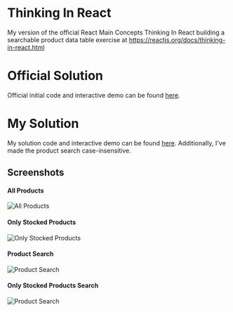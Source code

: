 # Thinking In React
My version of the official React Main Concepts Thinking In React building a searchable product data table exercise at 
https://reactjs.org/docs/thinking-in-react.html

# Official Solution
Official initial code and interactive demo can be found [here](https://codepen.io/gaearon/pen/LzWZvb).

# My Solution
My solution code and interactive demo can be found [here](https://codepen.io/DaveWork26/pen/jOOxpNY?editors=1111).
Additionally, I've made the product search case-insensitive.

## Screenshots

#### All Products
![All Products](./../Screenshots/ThinkingReactAll.JPG?raw=true "All Products")

#### Only Stocked Products
![Only Stocked Products](./../Screenshots/ThinkingReactStocked.JPG?raw=true "Only Stocked Products")

#### Product Search
![Product Search](./../Screenshots/ThinkingReactSearch.JPG?raw=true "Product Search")

#### Only Stocked Products Search
![Product Search](./../Screenshots/ThinkingReactStockedSearch.JPG?raw=true "Only Stocked Product Search")

